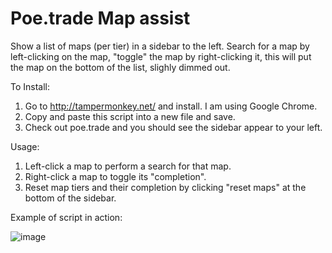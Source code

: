 # Poe.trade Map assist
Show a list of maps (per tier) in a sidebar to the left. Search for a map by left-clicking on the map, "toggle" the map by right-clicking it, this will put the map on the bottom of the list, slighly dimmed out.

To Install:

1)  Go to http://tampermonkey.net/ and install.  I am using Google Chrome.
2)  Copy and paste this script into a new file and save.
3)  Check out poe.trade and you should see the sidebar appear to your left.

Usage:

1)  Left-click a map to perform a search for that map.
2)  Right-click a map to toggle its "completion".
3)  Reset map tiers and their completion by clicking "reset maps" at the bottom of the sidebar.


Example of script in action:

![image](https://user-images.githubusercontent.com/6486458/45162452-54552880-b1ee-11e8-85d3-9de310a6ab37.png)
